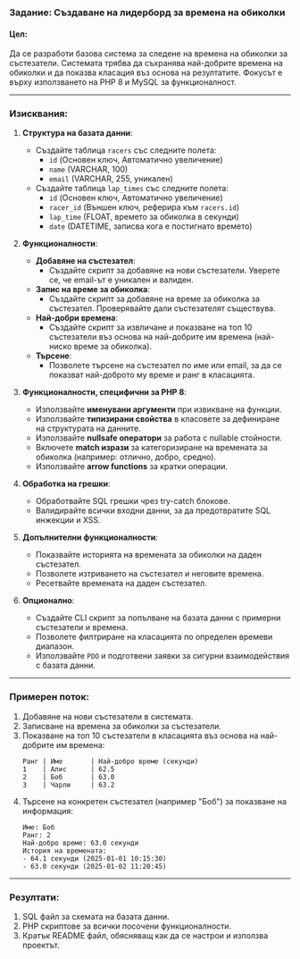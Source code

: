 ### **Задание: Създаване на лидерборд за времена на обиколки**

#### **Цел:**
Да се разработи базова система за следене на времена на обиколки за състезатели. Системата трябва да съхранява най-добрите времена на обиколки и да показва класация въз основа на резултатите. Фокусът е върху използването на PHP 8 и MySQL за функционалност.

---

### **Изисквания:**

1. **Структура на базата данни**:
    - Създайте таблица `racers` със следните полета:
        - `id` (Основен ключ, Автоматично увеличение)
        - `name` (VARCHAR, 100)
        - `email` (VARCHAR, 255, уникален)
    - Създайте таблица `lap_times` със следните полета:
        - `id` (Основен ключ, Автоматично увеличение)
        - `racer_id` (Външен ключ, реферира към `racers.id`)
        - `lap_time` (FLOAT, времето за обиколка в секунди)
        - `date` (DATETIME, записва кога е постигнато времето)

2. **Функционалности**:
    - **Добавяне на състезател**:
        - Създайте скрипт за добавяне на нови състезатели. Уверете се, че email-ът е уникален и валиден.
    - **Запис на време за обиколка**:
        - Създайте скрипт за добавяне на време за обиколка за състезател. Проверявайте дали състезателят съществува.
    - **Най-добри времена**:
        - Създайте скрипт за извличане и показване на топ 10 състезатели въз основа на най-добрите им времена (най-ниско време за обиколка).
    - **Търсене**:
        - Позволете търсене на състезател по име или email, за да се показват най-доброто му време и ранг в класацията.

3. **Функционалности, специфични за PHP 8**:
    - Използвайте **именувани аргументи** при извикване на функции.
    - Използвайте **типизирани свойства** в класовете за дефиниране на структурата на данните.
    - Използвайте **nullsafe оператори** за работа с nullable стойности.
    - Включете **match изрази** за категоризиране на времената за обиколка (например: отлично, добро, средно).
    - Използвайте **arrow functions** за кратки операции.

4. **Обработка на грешки**:
    - Обработвайте SQL грешки чрез try-catch блокове.
    - Валидирайте всички входни данни, за да предотвратите SQL инжекции и XSS.

5. **Допълнителни функционалности**:
    - Показвайте историята на времената за обиколки на даден състезател.
    - Позволете изтриването на състезател и неговите времена.
    - Ресетвайте времената на даден състезател.

6. **Опционално**:
    - Създайте CLI скрипт за попълване на базата данни с примерни състезатели и времена.
    - Позволете филтриране на класацията по определен времеви диапазон.
    - Използвайте `PDO` и подготвени заявки за сигурни взаимодействия с базата данни.

---

### **Примерен поток**:

1. Добавяне на нови състезатели в системата.
2. Записване на времена за обиколки за състезатели.
3. Показване на топ 10 състезатели в класацията въз основа на най-добрите им времена:
   ```
   Ранг | Име       | Най-добро време (секунди)
   1    | Алис      | 62.5
   2    | Боб       | 63.0
   3    | Чарли     | 63.2
   ```
4. Търсене на конкретен състезател (например "Боб") за показване на информация:
   ```
   Име: Боб
   Ранг: 2
   Най-добро време: 63.0 секунди
   История на времената:
   - 64.1 секунди (2025-01-01 10:15:30)
   - 63.0 секунди (2025-01-02 11:20:45)
   ```

---

### **Резултати**:
1. SQL файл за схемата на базата данни.
2. PHP скриптове за всички посочени функционалности.
3. Кратък README файл, обясняващ как да се настрои и използва проектът.